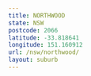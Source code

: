 ```yaml
---
title: NORTHWOOD
state: NSW
postcode: 2066
latitude: -33.818641
longitude: 151.160912
url: /nsw/northwood/
layout: suburb
---
```

